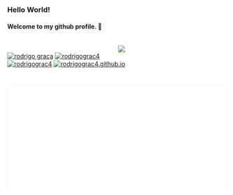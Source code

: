 <h3>Hello World!</h3>
<h4>Welcome to my github profile. 🍟</h4>

<br />

<a href="https://spotify-github-profile.kittinanx.com/api/view?uid=21i73l7adtude6pq47uqvknxq&redirect=true">
  <img src="https://spotify-github-profile.kittinanx.com/api/view?uid=21i73l7adtude6pq47uqvknxq&cover_image=true&theme=default&show_offline=false&background_color=121212&interchange=true&bar_color=53b14f&bar_color_cover=true" width="250" align='right'>
</a>

<p>
<a href="mailto:rodrigomgraca@gmail.com" target="blank"><img align="center" src="https://img.shields.io/badge/Gmail-D14836?style=for-the-badge&logo=gmail&logoColor=white" alt="rodrigo graça"/></a>
<a href="https://instagram.com/rodrigograc4" target="blank"><img align="center" src="https://img.shields.io/badge/Instagram-E4405F?style=for-the-badge&logo=instagram&logoColor=white" alt="rodrigograc4"/></a>
<a href="https://www.linkedin.com/in/rodrigograc4" target="blank"><img align="center" src="https://img.shields.io/badge/LinkedIn-0077B5?style=for-the-badge&logo=inspire&logoColor=white" alt="rodrigograc4"/></a>
<a href="https://rodrigograc4.com" target="blank"><img align="center" src="https://img.shields.io/badge/Portfolio-000000?style=for-the-badge&logo=openlayers&logoColor=white" alt="rodrigograc4.github.io"/></a>
  
</p>

<br />

<p><img src="/metrics.classic.svg" alt="Metrics"></p>


